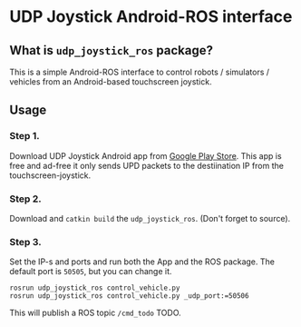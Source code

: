 # UDP Joystick Android-ROS interface 

## What is `udp_joystick_ros` package?
This is a simple Android-ROS interface to control robots / simulators / vehicles from an Android-based touchscreen joystick.
## Usage
### Step 1.
Download UDP Joystick Android app from [Google Play Store](https://play.google.com/store/apps/details?id=com.denods.udpjoystick&hl=en&gl=US). This app is free and ad-free it only sends UPD packets to the destiination IP from the touchscreen-joystick.
### Step 2.
Download and `catkin build` the `udp_joystick_ros`. (Don't forget to source).
### Step 3.
Set the IP-s and ports and run both the App and the ROS package. The default port is `50505`, but you can change it.
```
rosrun udp_joystick_ros control_vehicle.py
rosrun udp_joystick_ros control_vehicle.py _udp_port:=50506
```
This will publish a ROS topic `/cmd_todo` TODO.